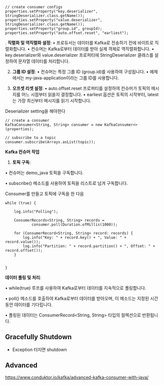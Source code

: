 ```
// create consumer configs  
properties.setProperty("key.deserializer", StringDeserializer.class.getName());  
properties.setProperty("value.deserializer", StringDeserializer.class.getName());  
properties.setProperty("group.id", groupId);  
properties.setProperty("auto.offset.reset", "earliest");
```

. **직렬화 및 역직렬화 설정**:
• 프로듀서는 데이터를 Kafka로 전송하기 전에 바이트로 직렬화합니다.
• 컨슈머는 Kafka로부터 데이터를 받아 실제 객체로 역직렬화합니다.
• key.deserializer와 value.deserializer 프로퍼티에 StringDeserializer 클래스를 설정하여 문자열 데이터를 처리합니다.

2. **그룹 ID 설정**:
• 컨슈머는 특정 그룹 ID (group.id)를 사용하여 구성됩니다.
• 예제에서는 my-java-application이라는 그룹 ID를 사용합니다.

3. **오프셋 리셋 설정**:
• auto.offset.reset 프로퍼티를 설정하여 컨슈머가 토픽의 메시지를 어느 시점부터 읽을지 결정합니다.
• earliest 옵션은 토픽의 시작부터, latest는 가장 최신부터 메시지를 읽기 시작합니다.

Deserializer setting을 해야한다

```
// create a consumer  
KafkaConsumer<String, String> consumer = new KafkaConsumer<>(properties);  
  
// subscribe to a topic  
consumer.subscribe(Arrays.asList(topic));
```

**Kafka 컨슈머 작업**
1. **토픽 구독**:

• 컨슈머는 demo_java 토픽을 구독합니다.

• subscribe() 메소드를 사용하여 토픽을 리스트로 넘겨 구독합니다.

Consumer를 만들고 토픽에 구독을 한 다음

```
while (true) {  
  
    log.info("Polling");  
  
    ConsumerRecords<String, String> records =  
            consumer.poll(Duration.ofMillis(1000));  
  
    for (ConsumerRecord<String, String> record: records) {  
        log.info("Key: " + record.key() + ", Value: " + record.value());  
        log.info("Partition: " + record.partition() + ", Offset: " + record.offset());  
    }  
  
  
}
```

 **데이터 폴링 및 처리**:

• while(true) 루프를 사용하여 Kafka로부터 데이터를 지속적으로 폴링합니다.

• poll() 메소드를 호출하여 Kafka로부터 데이터를 받아오며, 이 메소드는 지정된 시간 동안 데이터를 기다립니다.

• 폴링된 데이터는 ConsumerRecord<String, String> 타입의 컬렉션으로 반환됩니다.

## Gracefully Shutdown
- Exception 터지면 shutdown

## Advanced
https://www.conduktor.io/kafka/advanced-kafka-consumer-with-java/